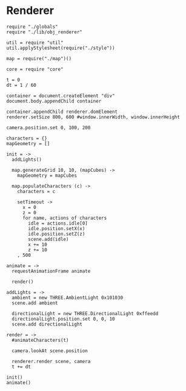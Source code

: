 Renderer
========

    require "./globals"
    require "./lib/obj_renderer"

    util = require "util"
    util.applyStylesheet(require("./style"))

    map = require("./map")()

    core = require "core"

    t = 0
    dt = 1 / 60

    container = document.createElement "div"
    document.body.appendChild container

    container.appendChild renderer.domElement
    renderer.setSize 800, 600 #window.innerWidth, window.innerHeight

    camera.position.set 0, 100, 200

    characters = {}
    mapGeometry = []

    init = ->
      addLights()

      map.generateGrid 10, 10, (mapCubes) ->
        mapGeometry = mapCubes   

      map.populateCharacters (c) ->
        characters = c
        
        setTimeout ->
          x = 0
          z = 0
          for name, actions of characters
            idle = actions.idle[0]
            idle.position.setX(x)
            idle.position.setZ(z)
            scene.add(idle)
            x += 10
            z += 10
        , 500

    animate = ->
      requestAnimationFrame animate

      render()

    addLights = ->
      ambient = new THREE.AmbientLight 0x101030
      scene.add ambient

      directionalLight = new THREE.DirectionalLight 0xffeedd
      directionalLight.position.set 0, 0, 10
      scene.add directionalLight

    render = ->
      #animateCharacters(t)

      camera.lookAt scene.position

      renderer.render scene, camera
      t += dt

    init()
    animate()
